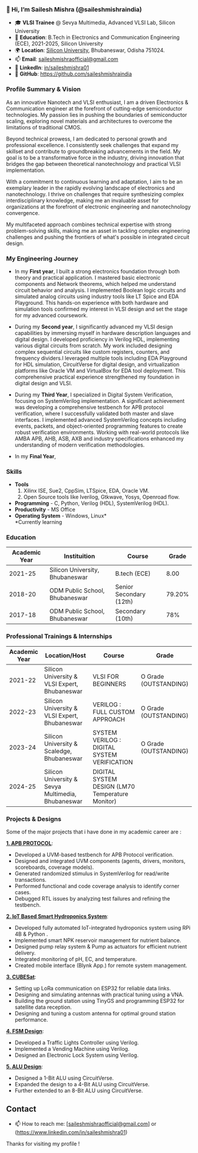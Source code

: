 ### 👋 Hi, I’m Sailesh Mishra (@saileshmishraindia)

- 🎓 **VLSI Trainee** @ Sevya Multimedia, Advanced VLSI Lab, Silicon University
- 📘 **Education**: B.Tech in Electronics and Communication Engineering (ECE), 2021-2025, Silicon University
- 🌍 **Location**: [Silicon University](https://www.linkedin.com/school/silicontech-bbs/), Bhubaneswar, Odisha 751024.
- 📫 **Email**: [saileshmishraofficial@gmail.com](mailto:saileshmishra164@gmail.com)
- 💼 **LinkedIn**: [in/saileshmishra01](https://www.linkedin.com/in/saileshmishra01/)
- 💾 **GitHub**: https://github.com/saileshmishraindia


### Profile Summary & Vision

As an innovative Nanotech and VLSI enthusiast, I am a driven Electronics & Communication engineer at the forefront of cutting-edge semiconductor technologies. My passion lies in pushing the boundaries of semiconductor scaling, exploring novel materials and architectures to overcome the limitations of traditional CMOS.

Beyond technical prowess, I am dedicated to personal growth and professional excellence. I consistently seek challenges that expand my skillset and contribute to groundbreaking advancements in the field. My goal is to be a transformative force in the industry, driving innovation that bridges the gap between theoretical nanotechnology and practical VLSI implementation.

With a commitment to continuous learning and adaptation, I aim to be an exemplary leader in the rapidly evolving landscape of electronics and nanotechnology. I thrive on challenges that require synthesizing complex interdisciplinary knowledge, making me an invaluable asset for organizations at the forefront of electronic engineering and nanotechnology convergence.

My multifaceted approach combines technical expertise with strong problem-solving skills, making me an asset in tackling complex engineering challenges and pushing the frontiers of what's possible in integrated circuit design.


### My Engineering Journey 
- In my **First year**, I built a strong electronics foundation through both theory and practical application. I mastered basic electronic components and Network theorems, which helped me understand circuit behavior and analysis. I implemented Boolean logic circuits and simulated analog circuits using industry tools like LT Spice and EDA Playground. This hands-on experience with both hardware and simulation tools confirmed my interest in VLSI design and set the stage for my advanced coursework.


- During my **Second year**, I significantly advanced my VLSI design capabilities by immersing myself in hardware description languages and digital design. I developed proficiency in Verilog HDL, implementing various digital circuits from scratch. My work included designing complex sequential circuits like custom registers, counters, and frequency dividers.I leveraged multiple tools including EDA Playground for HDL simulation, CircuitVerse for digital design, and virtualization platforms like Oracle VM and VirtualBox for EDA tool deployment. This comprehensive practical experience strengthened my foundation in digital design and VLSI.


- During my **Third Year**, I specialized in Digital System Verification, focusing on SystemVerilog implementation. A significant achievement was developing a comprehensive testbench for APB protocol verification, where I successfully validated both master and slave interfaces. I implemented advanced SystemVerilog concepts including events, packets, and object-oriented programming features to create robust verification environments. Working with real-world protocols like AMBA APB, AHB, ASB, AXB and industry specifications enhanced my understanding of modern verification methodologies.

- In my **Final Year**, 

### Skills
- **Tools** </br>
  1. Xilinx ISE, Sue2, CppSim, LTSpice, EDA, Oracle VM.
  2. Open Source tools like Iverilog, Gtkwave, Yosys, Openroad flow.
- **Programming** - C, Python, Verilog (HDL), SystemVerilog (HDL). 
- **Productivity** - MS Office
- **Operating System** - Windows, Linux* </br>
*Currently learning

### Education

| Academic Year  | Instituition  | Course | Grade |
| ------------- | ------------------- | -----  | ----- |
| 2021-25  | Silicon University, Bhubaneswar  | B.tech (ECE) | 8.00 |
| 2018-20  | ODM Public School, Bhubaneswar  | Senior Secondary (12th) | 79.20% |
| 2017-18  | ODM Public School, Bhubaneswar | Secondary (10th) | 78% |


### Professional Trainings & Internships

| Academic Year  | Location/Host  | Course | Grade |
| ------------- | ---------------- | -----  | ----- |
| 2021-22  | Silicon University & VLSI Expert, Bhubaneswar | VLSI FOR BEGINNERS | O Grade (OUTSTANDING) |
| 2022-23  | Silicon University & VLSI Expert, Bhubaneswar | VERILOG : FULL CUSTOM APPROACH | O Grade (OUTSTANDING) |
| 2023-24  | Silicon University & Scaledge, Bhubaneswar | SYSTEM VERILOG : DIGITAL SYSTEM VERIFICATION | O Grade (OUTSTANDING) |
| 2024-25  | Silicon University & Sevya Multimedia, Bhubaneswar | DIGITAL SYSTEM DESIGN (LM70 Temperature Monitor) | 

### Projects & Designs

Some of the major projects that i have done in my academic career are :

  [**1. APB PROTOCOL**](https://github.com/Priyansu122/SRAM-Project-2023): </br>

- Developed a UVM-based testbench for APB Protocol verification.
- Designed and integrated UVM components (agents, drivers, monitors, scoreboards, coverage models).
- Generated randomized stimulus in SystemVerilog for read/write transactions. 
- Performed functional and code coverage analysis to identify corner cases. 
- Debugged RTL issues by analyzing test failures and refining the testbench.

  
[**2. IoT Based Smart Hydroponics System**](https://github.com/silicon-efabless/tt06-silicon-tinytapeout-lm07?tab=readme-ov-file#project-description): </br>

- Developed fully automated IoT-integrated hydroponics system using RPi 4B & Python . 
- Implemented smart NPK reservoir management for nutrient balance.
- Designed pump relay system & Pump as actuators for efficient nutrient delivery. 
- Integrated monitoring of pH, EC, and temperature.
- Created mobile interface (Blynk App.) for remote system management.


[**3. CUBESat**](https://github.com/Priyansu122/SRAM-Project-2023): </br>

- Setting up LoRa communication on ESP32 for reliable data links.
- Designing and simulating antennas with practical tuning using a VNA. 
- Building the ground station using TinyGS and programming ESP32 for satellite data reception.
- Designing and tuning a custom antenna for optimal ground station performance.

  
[**4. FSM Design**](https://github.com/silicon-efabless/tt06-silicon-tinytapeout-lm07?tab=readme-ov-file#project-description): </br>

- Developed a Traffic Lights Controller using Verilog.
- Implemented a Vending Machine using Verilog. 
- Designed an Electronic Lock System using Verilog.


[**5. ALU Design**](https://github.com/silicon-efabless/tt06-silicon-tinytapeout-lm07?tab=readme-ov-file#project-description): </br>

- Designed a 1-Bit ALU using CircuitVerse.
- Expanded the design to a 4-Bit ALU using CircuitVerse. 
- Further extended to an 8-Bit ALU using CircuitVerse.



<!--
- [**MQTT BASED GAS ALERTING SYSTEM**](): </br>
    - This project implements a digital temperature monitor by connecting a temperature sensor ([LM70](docs/datasheet-LM70-TI-tempSensor.pdf) [`docs/datasheet-LM70-TI-tempSensor.pdf`]) and a three-segment display to measure and display a range of $0-99^\circ C$ or $0-99^\circ F$ with an accuracy of $\pm 2^\circ C$.
    - I was a contributor in this project.
-->

## Contact
- 📫 How to reach me: [saileshmishraofficial@gmail.com] or (https://www.linkedin.com/in/saileshmishra01)


Thanks for visiting my profile ! 
<!---
saileshmishraindia/saileshmishraindia is a ✨ special ✨ repository because its `README.md` (this file) appears on your GitHub profile.
You can click the Preview link to take a look at your changes.
--->
